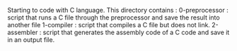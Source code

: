 Starting to code with C language. This directory contains :
0-preprocessor : script that runs a C file through the preprocessor and save the result into another file
1-compiler : script that compiles a C file but does not link.
2-assembler : script that generates the assembly code of a C code and save it in an output file.
